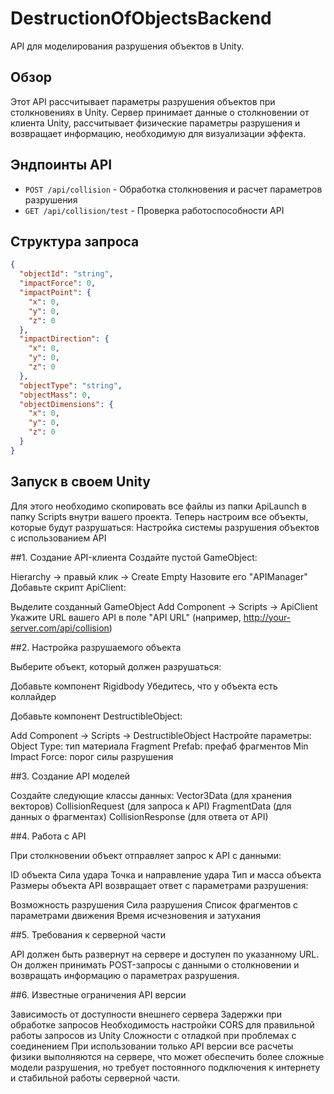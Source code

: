 # DestructionOfObjectsBackend

API для моделирования разрушения объектов в Unity.

## Обзор

Этот API рассчитывает параметры разрушения объектов при столкновениях в Unity. Сервер принимает данные о столкновении от клиента Unity, рассчитывает физические параметры разрушения и возвращает информацию, необходимую для визуализации эффекта.

## Эндпоинты API

- `POST /api/collision` - Обработка столкновения и расчет параметров разрушения
- `GET /api/collision/test` - Проверка работоспособности API

## Структура запроса

```json
{
  "objectId": "string",
  "impactForce": 0,
  "impactPoint": {
    "x": 0,
    "y": 0,
    "z": 0
  },
  "impactDirection": {
    "x": 0,
    "y": 0,
    "z": 0
  },
  "objectType": "string",
  "objectMass": 0,
  "objectDimensions": {
    "x": 0,
    "y": 0,
    "z": 0
  }
}
```

## Запуск в своем Unity

Для этого необходимо скопировать все файлы из папки ApiLaunch в папку Scripts внутри вашего проекта. Теперь настроим все объекты, которые будут разрушаться:
Настройка системы разрушения объектов с использованием API

##1. Создание API-клиента
Создайте пустой GameObject:

Hierarchy → правый клик → Create Empty
Назовите его "APIManager"
Добавьте скрипт ApiClient:

Выделите созданный GameObject
Add Component → Scripts → ApiClient
Укажите URL вашего API в поле "API URL" (например, http://your-server.com/api/collision)

##2. Настройка разрушаемого объекта

Выберите объект, который должен разрушаться:

Добавьте компонент Rigidbody
Убедитесь, что у объекта есть коллайдер

Добавьте компонент DestructibleObject:

Add Component → Scripts → DestructibleObject
Настройте параметры:
Object Type: тип материала
Fragment Prefab: префаб фрагментов
Min Impact Force: порог силы разрушения

##3. Создание API моделей

Создайте следующие классы данных:
Vector3Data (для хранения векторов)
CollisionRequest (для запроса к API)
FragmentData (для данных о фрагментах)
CollisionResponse (для ответа от API)

##4. Работа с API

При столкновении объект отправляет запрос к API с данными:

ID объекта
Сила удара
Точка и направление удара
Тип и масса объекта
Размеры объекта
API возвращает ответ с параметрами разрушения:

Возможность разрушения
Сила разрушения
Список фрагментов с параметрами движения
Время исчезновения и затухания

##5. Требования к серверной части

API должен быть развернут на сервере и доступен по указанному URL. Он должен принимать POST-запросы с данными о столкновении и возвращать информацию о параметрах разрушения.

##6. Известные ограничения API версии

Зависимость от доступности внешнего сервера
Задержки при обработке запросов
Необходимость настройки CORS для правильной работы запросов из Unity
Сложности с отладкой при проблемах с соединением
При использовании только API версии все расчеты физики выполняются на сервере, что может обеспечить более сложные модели разрушения, но требует постоянного подключения к интернету и стабильной работы серверной части.
